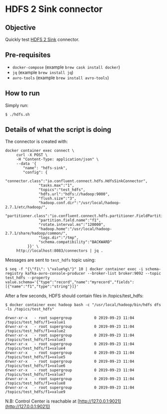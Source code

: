 # HDFS 2 Sink connector

## Objective

Quickly test [HDFS 2 Sink](https://docs.confluent.io/current/connect/kafka-connect-hdfs/index.html) connector.

## Pre-requisites

* `docker-compose` (example `brew cask install docker`)
* `jq` (example `brew install jq`)
* `avro-tools` (example `brew install avro-tools`)


## How to run

Simply run:

```
$ ./hdfs.sh
```

## Details of what the script is doing

The connector is created with:

```
docker container exec connect \
     curl -X POST \
     -H "Content-Type: application/json" \
     --data '{
        "name": "hdfs-sink",
        "config": {
               "connector.class":"io.confluent.connect.hdfs.HdfsSinkConnector",
               "tasks.max":"1",
               "topics":"test_hdfs",
               "hdfs.url":"hdfs://hadoop:9000",
               "flush.size":"3",
               "hadoop.conf.dir":"/usr/local/hadoop-2.7.1/etc/hadoop/",
               "partitioner.class":"io.confluent.connect.hdfs.partitioner.FieldPartitioner",
               "partition.field.name":"f1",
               "rotate.interval.ms":"120000",
               "hadoop.home":"/usr/local/hadoop-2.7.1/share/hadoop/common/",
               "logs.dir":"/tmp",
               "schema.compatibility":"BACKWARD"
          }}' \
     http://localhost:8083/connectors | jq .
```

Messages are sent to `test_hdfs` topic using:

```
$ seq -f "{\"f1\": \"value%g\"}" 10 | docker container exec -i schema-registry kafka-avro-console-producer --broker-list broker:9092 --topic test_hdfs --property value.schema='{"type":"record","name":"myrecord","fields":[{"name":"f1","type":"string"}]}'
```

After a few seconds, HDFS should contain files in /topics/test_hdfs:

```
$ docker container exec hadoop bash -c "/usr/local/hadoop/bin/hdfs dfs -ls /topics/test_hdfs"

drwxr-xr-x   - root supergroup          0 2019-09-23 11:04 /topics/test_hdfs/f1=value1
drwxr-xr-x   - root supergroup          0 2019-09-23 11:04 /topics/test_hdfs/f1=value2
drwxr-xr-x   - root supergroup          0 2019-09-23 11:04 /topics/test_hdfs/f1=value3
drwxr-xr-x   - root supergroup          0 2019-09-23 11:04 /topics/test_hdfs/f1=value4
drwxr-xr-x   - root supergroup          0 2019-09-23 11:04 /topics/test_hdfs/f1=value5
drwxr-xr-x   - root supergroup          0 2019-09-23 11:04 /topics/test_hdfs/f1=value6
drwxr-xr-x   - root supergroup          0 2019-09-23 11:04 /topics/test_hdfs/f1=value7
drwxr-xr-x   - root supergroup          0 2019-09-23 11:04 /topics/test_hdfs/f1=value8
drwxr-xr-x   - root supergroup          0 2019-09-23 11:04 /topics/test_hdfs/f1=value9
```

N.B: Control Center is reachable at [http://127.0.0.1:9021](http://127.0.0.1:9021])
